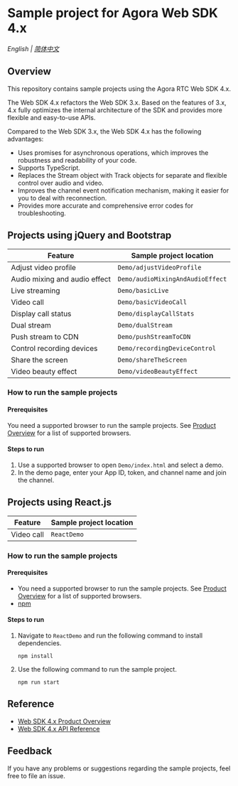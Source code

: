 # Sample project for Agora Web SDK 4.x

_English | [简体中文](README.cn.md)_

## Overview

This repository contains sample projects using the Agora RTC Web SDK 4.x.

The Web SDK 4.x refactors the Web SDK 3.x. Based on the features of 3.x, 4.x fully optimizes the internal architecture of the SDK and provides more flexible and easy-to-use APIs.

Compared to the Web SDK 3.x, the Web SDK 4.x has the following advantages:

- Uses promises for asynchronous operations, which improves the robustness and readability of your code.
- Supports TypeScript.
- Replaces the Stream object with Track objects for separate and flexible control over audio and video.
- Improves the channel event notification mechanism, making it easier for you to deal with reconnection.
- Provides more accurate and comprehensive error codes for troubleshooting.

## Projects using jQuery and Bootstrap

| Feature                       | Sample project location          |
| ----------------------------- | -------------------------------- |
| Adjust video profile          | `Demo/adjustVideoProfile`        |
| Audio mixing and audio effect | `Demo/audioMixingAndAudioEffect` |
| Live streaming                | `Demo/basicLive`                 |
| Video call                    | `Demo/basicVideoCall`            |
| Display call status           | `Demo/displayCallStats`          |
| Dual stream                   | `Demo/dualStream`                |
| Push stream to CDN            | `Demo/pushStreamToCDN`           |
| Control recording devices     | `Demo/recordingDeviceControl`    |
| Share the screen              | `Demo/shareTheScreen`            |
| Video beauty effect           | `Demo/videoBeautyEffect`         |

### How to run the sample projects

#### Prerequisites

You need a supported browser to run the sample projects. See [Product Overview](https://docs.agora.io/en/Interactive%20Broadcast/product_live?platform=Web#compatibility) for a list of supported browsers.

#### Steps to run

1. Use a supported browser to open `Demo/index.html` and select a demo.
2. In the demo page, enter your App ID, token, and channel name and join the channel.

## Projects using React.js

| Feature    | Sample project location |
| ---------- | ----------------------- |
| Video call | `ReactDemo`             |

### How to run the sample projects

#### Prerequisites

- You need a supported browser to run the sample projects. See [Product Overview](https://docs.agora.io/en/Interactive%20Broadcast/product_live?platform=Web#compatibility) for a list of supported browsers.
- [npm](https://www.npmjs.com/)

#### Steps to run

1. Navigate to `ReactDemo` and run the following command to install dependencies.

    ```shell
    npm install
    ```

2. Use the following command to run the sample project.

    ```shell
    npm run start
    ```

## Reference

- [Web SDK 4.x Product Overview](https://docs.agora.io/en/Interactive%20Broadcast/product_live?platform=Web)
- [Web SDK 4.x API Reference](https://docs.agora.io/en/Interactive%20Broadcast/API%20Reference/web_ng/index.html)

## Feedback

If you have any problems or suggestions regarding the sample projects, feel free to file an issue.
